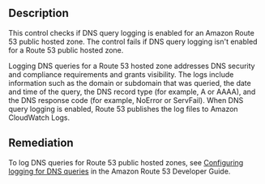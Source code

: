 ## Description

This control checks if DNS query logging is enabled for an Amazon Route 53 public hosted zone. The control fails if DNS query logging isn't enabled for a Route 53 public hosted zone.

Logging DNS queries for a Route 53 hosted zone addresses DNS security and compliance requirements and grants visibility. The logs include information such as the domain or subdomain that was queried, the date and time of the query, the DNS record type (for example, A or AAAA), and the DNS response code (for example, NoError or ServFail). When DNS query logging is enabled, Route 53 publishes the log files to Amazon CloudWatch Logs.

## Remediation

To log DNS queries for Route 53 public hosted zones, see [Configuring logging for DNS queries](https://docs.aws.amazon.com/Route53/latest/DeveloperGuide/query-logs.html#query-logs-configuring) in the Amazon Route 53 Developer Guide.